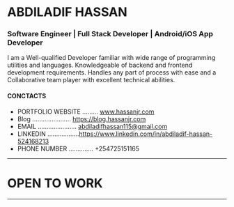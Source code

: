 #  ABDILADIF HASSAN 

### Software Engineer | Full Stack Developer | Android/iOS App Developer   

 I am a Well-qualified Developer familiar with wide range
 of programming utilities and languages. Knowledgeable of
 backend and frontend development requirements. Handles any
 part of process with ease and a Collaborative team player with
 excellent technical abilities.

#### CONCTACTS


- PORTFOLIO WEBSITE ......... www.hassanjr.com
- Blog ...................... https://blog.hassanjr.com
- EMAIL ...................... abdiladifhassan115@gmail.com
- LINKEDIN ..................https://www.linkedin.com/in/abdiladif-hassan-524168213
- PHONE NUMBER .............. +254725151165



****************
# OPEN TO WORK
****************


